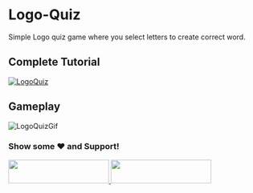 # Logo-Quiz
 Simple Logo quiz game where you select letters to create correct word.

## Complete Tutorial
[![LogoQuiz](http://img.youtube.com/vi/VcxnSCADlGU/0.jpg)](http://www.youtube.com/watch?v=VcxnSCADlGU)

## Gameplay
![LogoQuizGif](http://i.giphy.com/Q5GD6qZQYSZ7JYxHgn.gif)

<div align="left">

### Show some ❤️ and Support!

<a href="https://www.patreon.com/bePatron?u=2787703">
  <img src="https://user-images.githubusercontent.com/39331790/55590317-6c603c80-572a-11e9-8f26-c5976ecf685b.png" width="200" height="47"/>
</a>

<a href="https://www.buymeacoffee.com/Madfireon">
  <img src="https://www.the3rdsequence.com/texturedb/images/donate/buymeacoffee.svg" width="200" height="47"/>
</a>

</div>
